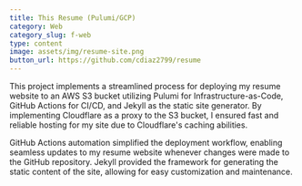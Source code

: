 ```yaml
---
title: This Resume (Pulumi/GCP)
category: Web
category_slug: f-web
type: content
image: assets/img/resume-site.png
button_url: https://github.com/cdiaz2799/resume
---
```

This project implements a streamlined process for deploying my resume website to an AWS S3 bucket utilizing Pulumi for Infrastructure-as-Code, GitHub Actions for CI/CD, and Jekyll as the static site generator. By implementing Cloudflare as a proxy to the S3 bucket, I ensured fast and reliable hosting for my site due to Cloudflare's caching abilities. 

GitHub Actions automation simplified the deployment workflow, enabling seamless updates to my resume website whenever changes were made to the GitHub repository. Jekyll provided the framework for generating the static content of the site, allowing for easy customization and maintenance.